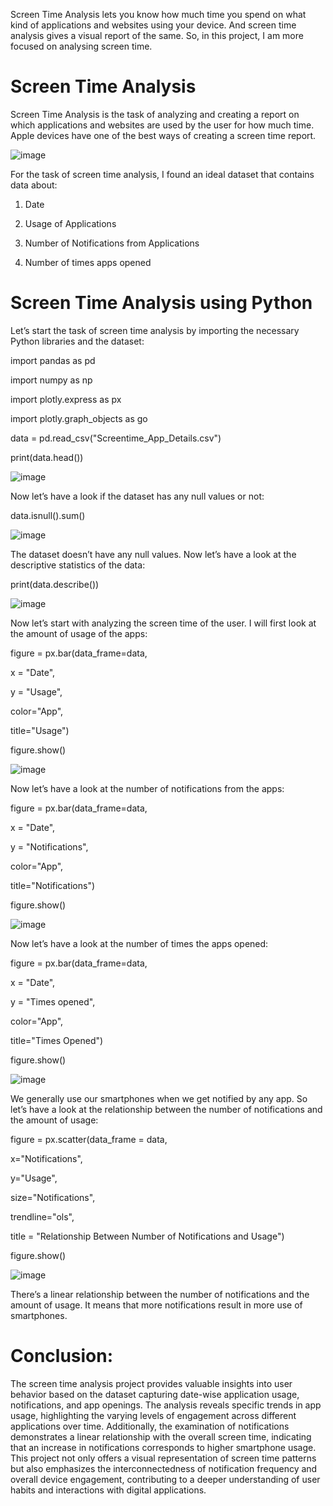 Screen Time Analysis lets you know how much time you spend on what kind of applications and websites using your device. And screen time analysis gives a visual report of the same. So, in this project, I am more focused on analysing screen time. <p>

# Screen Time Analysis
Screen Time Analysis is the task of analyzing and creating a report on which applications and websites are used by the user for how much time. Apple devices have one of the best ways of creating a screen time report.<p>

![image](https://github.com/KalyanKumarBhogi/Screen_Time_Analysis/assets/144279085/186c8503-dfb3-4cc9-93da-f27700cc28c6)

For the task of screen time analysis, I found an ideal dataset that contains data about: <p>

1. Date  <p>
2. Usage of Applications  <p>
3. Number of Notifications from Applications  <p>
4. Number of times apps opened <p>

# Screen Time Analysis using Python
Let’s start the task of screen time analysis by importing the necessary Python libraries and the dataset: <p>

import pandas as pd <p>
import numpy as np <p>
import plotly.express as px <p>
import plotly.graph_objects as go <p>

data = pd.read_csv("Screentime_App_Details.csv") <p>
print(data.head()) <p>
![image](https://github.com/KalyanKumarBhogi/Screen_Time_Analysis/assets/144279085/b4f224f8-66e8-4736-9be5-34d395ea1129)

Now let’s have a look if the dataset has any null values or not: <p>

data.isnull().sum() <p>
![image](https://github.com/KalyanKumarBhogi/Screen_Time_Analysis/assets/144279085/4390f142-c6bd-4099-bd58-515dfcfe95b0)

The dataset doesn’t have any null values. Now let’s have a look at the descriptive statistics of the data: <p>
print(data.describe()) <p>

![image](https://github.com/KalyanKumarBhogi/Screen_Time_Analysis/assets/144279085/5fe98fd6-fbac-420a-831d-e40dc654da3b)

Now let’s start with analyzing the screen time of the user. I will first look at the amount of usage of the apps: <p>
 
figure = px.bar(data_frame=data,  <p>
                x = "Date",  <p>
                y = "Usage",  <p>
                color="App",  <p>
                title="Usage") <p>
figure.show() <p>

![image](https://github.com/KalyanKumarBhogi/Screen_Time_Analysis/assets/144279085/1912074d-b1e8-4ce2-89c5-09e38d5cd8d7)

Now let’s have a look at the number of notifications from the apps: <p>

figure = px.bar(data_frame=data,  <p>
                x = "Date",  <p>
                y = "Notifications",  <p>
                color="App",  <p>
                title="Notifications") <p>
figure.show() <p>

![image](https://github.com/KalyanKumarBhogi/Screen_Time_Analysis/assets/144279085/3de72734-9e12-4ec3-bd33-601899ec112b)

Now let’s have a look at the number of times the apps opened:  <p>

figure = px.bar(data_frame=data,    <p>
                x = "Date",  <p>
                y = "Times opened",  <p>
                color="App", <p>
                title="Times Opened") <p>
figure.show() <p>

![image](https://github.com/KalyanKumarBhogi/Screen_Time_Analysis/assets/144279085/0e2d4fb9-b484-40ff-b17c-4253b4c728a6)

We generally use our smartphones when we get notified by any app. So let’s have a look at the relationship between the number of notifications and the amount of usage: <p>

figure = px.scatter(data_frame = data,  <p>
                    x="Notifications", <p>
                    y="Usage",   <p>
                    size="Notifications",  <p>
                    trendline="ols",  <p>
                    title = "Relationship Between Number of Notifications and Usage") <p>
figure.show() <p>

![image](https://github.com/KalyanKumarBhogi/Screen_Time_Analysis/assets/144279085/5a56b1b2-276e-490e-be54-cdf11144820c)

There’s a linear relationship between the number of notifications and the amount of usage. It means that more notifications result in more use of smartphones. <p>

# Conclusion:
The screen time analysis project provides valuable insights into user behavior based on the dataset capturing date-wise application usage, notifications, and app openings. The analysis reveals specific trends in app usage, highlighting the varying levels of engagement across different applications over time. Additionally, the examination of notifications demonstrates a linear relationship with the overall screen time, indicating that an increase in notifications corresponds to higher smartphone usage. This project not only offers a visual representation of screen time patterns but also emphasizes the interconnectedness of notification frequency and overall device engagement, contributing to a deeper understanding of user habits and interactions with digital applications.
